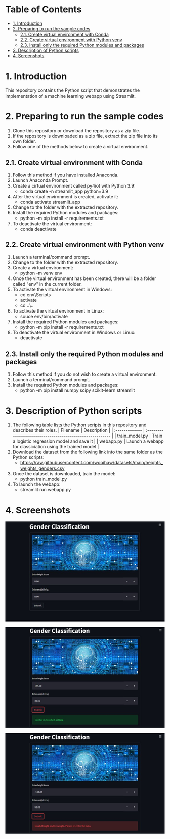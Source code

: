# Table of Contents <!-- omit in toc -->
- [1. Introduction](#1-introduction)
- [2. Preparing to run the sample codes](#2-preparing-to-run-the-sample-codes)
  - [2.1. Create virtual environment with Conda](#21-create-virtual-environment-with-conda)
  - [2.2. Create virtual environment with Python venv](#22-create-virtual-environment-with-python-venv)
  - [2.3. Install only the required Python modules and packages](#23-install-only-the-required-python-modules-and-packages)
- [3. Description of Python scripts](#3-description-of-python-scripts)
- [4. Screenshots](#4-screenshots)


# 1. Introduction
This repository contains the Python script that demonstrates the implementation of a machine learning webapp using Streamlit.

# 2. Preparing to run the sample codes
1. Clone this repository or download the repository as a zip file.
2. If the repository is downloaded as a zip file, extract the zip file into its own folder.
3. Follow one of the methods below to create a virtual environment.

## 2.1. Create virtual environment with Conda
1. Follow this method if you have installed Anaconda.
2. Launch Anaconda Prompt.
3. Create a cirtual environment called py4iot with Python 3.9:
   - conda create -n streamlit_app python=3.9
4. After the virtual environment is created, activate it:
   - conda activate streamlit_app
5. Change to the folder with the extracted repository.
6. Install the required Python modules and packages:
   - python -m pip install -r requirements.txt
7. To deactivate the virtual environment:
   - conda deactivate

## 2.2. Create virtual environment with Python venv
1. Launch a terminal/command prompt.
2. Change to the folder with the extracted repository.
3. Create a virtual environment:
    - python -m venv env
4. Once the virtual environment has been created, there will be a folder called "env" in the current folder.
5. To activate the virtual environment in Windows:
   - cd env\Scripts
   - activate
   - cd ..\\..
6. To activate the virtual environment in Linux:
   - souce env/bin/activate
7. Install the required Python modules and packages:
   - python -m pip install -r requirements.txt
8. To deactivate the virtual environment in Windows or Linux:
   - deactivate

## 2.3. Install only the required Python modules and packages
1. Follow this method if you do not wish to create a virtual environment.
2. Launch a terminal/command prompt.
3. Install the required Python modules and packages:
   - python -m pip install numpy scipy scikit-learn streamlit

# 3. Description of Python scripts
1. The following table lists the Python scripts in this repository and describes their roles.
   | Filename       | Description                                               |
   | :------------- | :-------------------------------------------------------- |
   | train_model.py | Train a logistic regression model and save it             |
   | webapp.py      | Launch a webapp for classiciation using the trained model |
2. Download the dataset from the following link into the same folder as the Python scripts:
   - https://raw.githubusercontent.com/wooihaw/datasets/main/heights_weights_genders.csv
3. Once the dataset is downloaded, train the model:
   - python train_model.py
4. To launch the webapp:
   - streamlit run webapp.py

# 4. Screenshots
![screenshot 1](images/screenshot1.jpg)

![screenshot 2](images/screenshot2.jpg)

![screenshot 3](images/screenshot3.jpg)